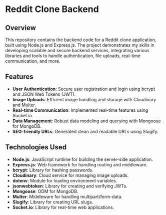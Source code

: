 # Reddit Clone Backend

## Overview
This repository contains the backend code for a Reddit clone application, built using Node.js and Express.js. The project demonstrates my skills in developing scalable and secure backend services, integrating various libraries and tools to handle authentication, file uploads, real-time communication, and more.

## Features
- **User Authentication**: Secure user registration and login using bcrypt and JSON Web Tokens (JWT).
- **Image Uploads**: Efficient image handling and storage with Cloudinary and Multer.
- **Real-time Communication**: Implemented real-time features using Socket.io.
- **Data Management**: Robust data modeling and querying with Mongoose for MongoDB.
- **SEO-friendly URLs**: Generated clean and readable URLs using Slugify.

## Technologies Used
- **Node.js**: JavaScript runtime for building the server-side application.
- **Express.js**: Web framework for handling routing and middleware.
- **bcrypt**: Library for hashing passwords.
- **Cloudinary**: Cloud service for managing image uploads.
- **dotenv**: Module for loading environment variables.
- **jsonwebtoken**: Library for creating and verifying JWTs.
- **Mongoose**: ODM for MongoDB.
- **Multer**: Middleware for handling multipart/form-data.
- **Slugify**: Library for creating URL slugs.
- **Socket.io**: Library for real-time web applications.
